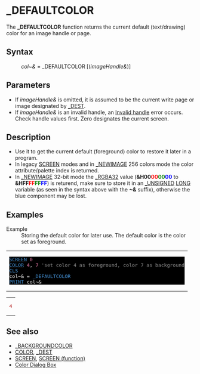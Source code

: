 <style>pre.codeide, pre.outputfixed, .outputcrt0 { background-color: #000 !important; color: #FFF !important; }</style><!DOCTYPE html>
<html class="client-nojs" dir="ltr" lang="en">
<head>
<title>_DEFAULTCOLOR - QB64 Phoenix Edition Wiki</title>
</head>
<body class="mediawiki ltr sitedir-ltr mw-hide-empty-elt ns-0 ns-subject page-DEFAULTCOLOR rootpage-DEFAULTCOLOR skin-vector action-view skin-vector-legacy vector-feature-language-in-header-enabled vector-feature-language-in-main-page-header-disabled vector-feature-language-alert-in-sidebar-disabled vector-feature-sticky-header-disabled vector-feature-sticky-header-edit-disabled vector-feature-table-of-contents-disabled vector-feature-visual-enhancement-next-disabled">
<div class="mw-body" id="content" role="main">
<a id="top"></a>
<h1 class="firstHeading mw-first-heading" id="firstHeading">_DEFAULTCOLOR</h1>
<div class="vector-body" id="bodyContent">
<div class="mw-body-content mw-content-ltr" dir="ltr" id="mw-content-text" lang="en"><div class="mw-parser-output"><p>The <b>_DEFAULTCOLOR</b> function returns the current default (text/drawing) color for an image handle or page.
</p>
<h2><span class="mw-headline" id="Syntax">Syntax</span></h2>
<dl><dd><i>col~&amp;</i> = <a class="mw-selflink selflink">_DEFAULTCOLOR</a> [(<i>imageHandle&amp;</i>)]</dd></dl>
<p>
</p>
<h2><span class="mw-headline" id="Parameters">Parameters</span></h2>
<ul><li>If <i>imageHandle&amp;</i> is omitted, it is assumed to be the current write page or image designated by <a href="DEST" title="DEST">_DEST</a>.</li>
<li>If <i>imageHandle&amp;</i> is an invalid handle, an <a href="ERROR_Codes" title="ERROR Codes">Invalid handle</a> error occurs. Check handle values first. Zero designates the current screen.</li></ul>
<p>
</p>
<h2><span class="mw-headline" id="Description">Description</span></h2>
<ul><li>Use it to get the current default (foreground) color to restore it later in a program.</li>
<li>In legacy <a href="SCREEN" title="SCREEN">SCREEN</a> modes and in <a href="NEWIMAGE" title="NEWIMAGE">_NEWIMAGE</a> 256 colors mode the color attribute/palette index is returned.</li>
<li>In <a href="NEWIMAGE" title="NEWIMAGE">_NEWIMAGE</a> 32-bit mode the <a href="RGBA32" title="RGBA32">_RGBA32</a> value (<b>&amp;H00<span style="color:red;">00</span><span style="color:green;">00</span><span style="color:blue;">00</span></b> to <b>&amp;HFF<span style="color:red;">FF</span><span style="color:green;">FF</span><span style="color:blue;">FF</span></b>) is returend, make sure to store it in an <a href="UNSIGNED" title="UNSIGNED">_UNSIGNED</a> <a href="LONG" title="LONG">LONG</a> variable (as seen in the syntax above with the <b>~&amp;</b> suffix), otherwise the blue component may be lost.</li></ul>
<p>
</p>
<h2><span class="mw-headline" id="Examples">Examples</span></h2>
<dl><dt>Example</dt>
<dd>Storing the default color for later use. The default color is the color set as foreground.</dd></dl>
<table cellpadding="15px" width="100%">
<tbody><tr>
<td><pre class="codeide"><a href="SCREEN" title="SCREEN"><span style="color:#4593D8;">SCREEN</span></a> <span style="color:#F580B1;">0</span>
<a href="COLOR" title="COLOR"><span style="color:#4593D8;">COLOR</span></a> <span style="color:#F580B1;">4</span>, <span style="color:#F580B1;">7</span> <span style="color:#919191;">'set color 4 as foreground, color 7 as background</span>
<a href="CLS" title="CLS"><span style="color:#4593D8;">CLS</span></a>
col~&amp; = <a class="mw-selflink selflink"><span style="color:#4593D8;">_DEFAULTCOLOR</span></a>
<a href="PRINT" title="PRINT"><span style="color:#4593D8;">PRINT</span></a> col~&amp;
</pre>
</td></tr></tbody></table>
<table cellpadding="15px" width="100%">
<tbody><tr>
<td><pre class="outputcrt7"><span style="color:#aa0000;">4</span>
</pre>
</td></tr></tbody></table>
<p>
</p>
<h2><span class="mw-headline" id="See_also">See also</span></h2>
<ul><li><a href="BACKGROUNDCOLOR" title="BACKGROUNDCOLOR">_BACKGROUNDCOLOR</a></li>
<li><a href="COLOR" title="COLOR">COLOR</a>, <a href="DEST" title="DEST">_DEST</a></li>
<li><a href="SCREEN" title="SCREEN">SCREEN</a>, <a href="SCREEN_(function)" title="SCREEN (function)">SCREEN (function)</a></li>
<li><a href="Windows_Libraries#Color_Dialog_Box" title="Windows Libraries">Color Dialog Box</a></li></ul>
<p>
</p>
<!-- 
NewPP limit report
Cached time: 20240715062314
Cache expiry: 86400
Reduced expiry: false
Complications: [show‐toc]
CPU time usage: 0.033 seconds
Real time usage: 0.045 seconds
Preprocessor visited node count: 160/1000000
Post‐expand include size: 1514/2097152 bytes
Template argument size: 214/2097152 bytes
Highest expansion depth: 4/100
Expensive parser function count: 0/100
Unstrip recursion depth: 0/20
Unstrip post‐expand size: 49/5000000 bytes
-->
<!--
Transclusion expansion time report (%,ms,calls,template)
100.00%   30.874      1 -total
  9.72%    3.000     11 Template:Text
  9.48%    2.928      1 Template:PageSyntax
  8.89%    2.746      4 Template:Parameter
  8.01%    2.474      1 Template:PageDescription
  7.79%    2.404      1 Template:PageParameters
  7.09%    2.190      1 Template:OutputStartBG7
  6.28%    1.939      1 Template:PageExamples
  6.26%    1.933      5 Template:Cl
  5.94%    1.835      1 Template:CodeEnd
-->
<!-- Saved in parser cache with key qb64pnix_mw19894-mwmb_:pcache:idhash:109-0!canonical and timestamp 20240715062314 and revision id 8302.
 -->
</div>
</div>
</div>
</div>
</body>
</html>